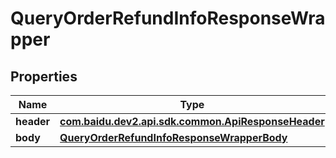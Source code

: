 

# QueryOrderRefundInfoResponseWrapper


## Properties

Name | Type | Description | Notes
------------ | ------------- | ------------- | -------------
**header** | [**com.baidu.dev2.api.sdk.common.ApiResponseHeader**](com.baidu.dev2.api.sdk.common.ApiResponseHeader.md) |  |  [optional]
**body** | [**QueryOrderRefundInfoResponseWrapperBody**](QueryOrderRefundInfoResponseWrapperBody.md) |  |  [optional]



